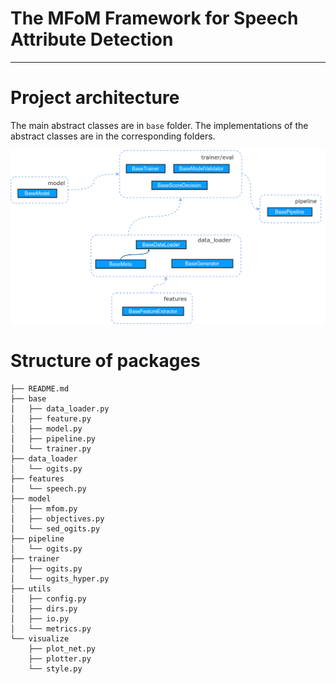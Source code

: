 # The MFoM Framework for Speech Attribute Detection
-------------------------------------------------

Project architecture
=============================

The main abstract classes are in `base` folder. The implementations of the abstract classes 
are in the corresponding folders.  

![Architecture of the base framework](../docs/figures/architecture_base_framework.png)


Structure of packages
=====================

```
├── README.md
├── base
│   ├── data_loader.py
│   ├── feature.py
│   ├── model.py
│   ├── pipeline.py
│   └── trainer.py
├── data_loader
│   └── ogits.py
├── features
│   └── speech.py
├── model
│   ├── mfom.py
│   ├── objectives.py
│   └── sed_ogits.py
├── pipeline
│   └── ogits.py
├── trainer
│   ├── ogits.py
│   └── ogits_hyper.py
├── utils
│   ├── config.py
│   ├── dirs.py
│   ├── io.py
│   └── metrics.py
└── visualize
    ├── plot_net.py
    ├── plotter.py
    └── style.py
```

